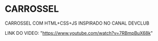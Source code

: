 # CARROSSEL
 CARROSSEL COM HTML+CSS+JS INSPIRADO NO CANAL DEVCLUB

LINK DO VIDEO: "https://www.youtube.com/watch?v=7RBmpBuX68k"